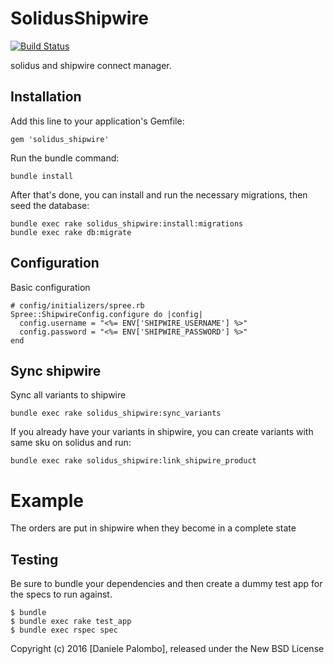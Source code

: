 # SolidusShipwire

[![Build Status](https://travis-ci.org/solidusio-contrib/solidus_shipwire.svg)](https://travis-ci.org/solidusio-contrib/solidus_shipwire)

solidus and shipwire connect manager.

## Installation

Add this line to your application's Gemfile:

```
gem 'solidus_shipwire'
```

Run the bundle command:

```
bundle install
```

After that's done, you can install and run the necessary migrations, then seed the database:

```
bundle exec rake solidus_shipwire:install:migrations
bundle exec rake db:migrate
```

## Configuration

Basic configuration

```
# config/initializers/spree.rb
Spree::ShipwireConfig.configure do |config|
  config.username = "<%= ENV['SHIPWIRE_USERNAME'] %>"
  config.password = "<%= ENV['SHIPWIRE_PASSWORD'] %>"
end
```

## Sync shipwire

Sync all variants to shipwire

```
bundle exec rake solidus_shipwire:sync_variants
```

If you already have your variants in shipwire, you can create variants with same 
sku on solidus and run:

```
bundle exec rake solidus_shipwire:link_shipwire_product
```

Example
=============

The orders are put in shipwire when they become in a complete state

Testing
-------

Be sure to bundle your dependencies and then create a dummy test app for the specs to run against.

    $ bundle
    $ bundle exec rake test_app
    $ bundle exec rspec spec

Copyright (c) 2016 [Daniele Palombo], released under the New BSD License
